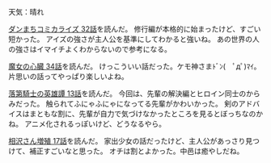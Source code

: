 天気：晴れ

[ダンまちコミカライズ 32話](http://www.ganganonline.com/viewer/pc/comic/danmachi/032/_SWF_Window.html)を読んだ。
修行編が本格的に始まったけど、すごい短かった。
アイズの強さが主人公を基準にしてわかると強いね。
あの世界の人の強さはイマイチよくわからないので参考になる。

[魔女の心臓 34話](http://www.ganganonline.com/viewer/pc/comic/witch/034/_SWF_Window.html)を読んだ。
けっこういい話だった。ケモ神さまﾄﾞﾝ(　ﾟдﾟ)ﾏｲ。
片思いの話ってやっぱり楽しいよね。

[落第騎士の英雄譚 13話](http://www.ganganonline.com/viewer/pc/comic/cavalry/013/_SWF_Window.html)を読んだ。
今回は、先輩の解決編とヒロイン同士のからみだった。
触られてふにゃふにゃになってる先輩がかわいかった。
剣のアドバイスはまともな割に、先輩が自力で気づけなかったところを見るとぼっちなのかね。
アニメ化されるっぽいけど、どうなるやら。

[相沢さん増殖 17話](http://www.ganganonline.com/viewer/pc/comic/aizawasan/017/_SWF_Window.html)を読んだ。
家出少女の話だったけど、主人公があっさり見つけて、補正すごいなと思った。
オチは割とよかった。中邑は癒やしだね。
